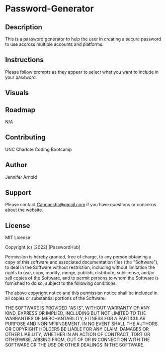 # Password-Generator

## Description
This is a password generator to help the user in creating a secure password to use accross multiple accounts and platforms. 

## Instructions
Please follow prompts as they appear to select what you want to include in your password.  

## Visuals



## Roadmap
  N/A

## Contributing
UNC Charlote Coding Bootcamp

## Author
Jennifer Arnold 

## Support
Please contact Cannaestia@gmail.com if you have questions or concerns about the website. 

## License 

MIT License

Copyright (c) [2022] [PasswordHub]

Permission is hereby granted, free of charge, to any person obtaining a copy
of this software and associated documentation files (the "Software"), to deal
in the Software without restriction, including without limitation the rights
to use, copy, modify, merge, publish, distribute, sublicense, and/or sell
copies of the Software, and to permit persons to whom the Software is
furnished to do so, subject to the following conditions:

The above copyright notice and this permission notice shall be included in all
copies or substantial portions of the Software.

THE SOFTWARE IS PROVIDED "AS IS", WITHOUT WARRANTY OF ANY KIND, EXPRESS OR
IMPLIED, INCLUDING BUT NOT LIMITED TO THE WARRANTIES OF MERCHANTABILITY,
FITNESS FOR A PARTICULAR PURPOSE AND NONINFRINGEMENT. IN NO EVENT SHALL THE
AUTHORS OR COPYRIGHT HOLDERS BE LIABLE FOR ANY CLAIM, DAMAGES OR OTHER
LIABILITY, WHETHER IN AN ACTION OF CONTRACT, TORT OR OTHERWISE, ARISING FROM,
OUT OF OR IN CONNECTION WITH THE SOFTWARE OR THE USE OR OTHER DEALINGS IN THE
SOFTWARE.